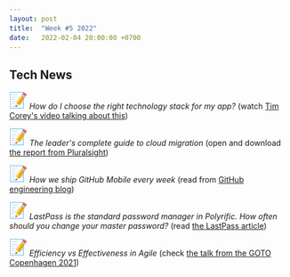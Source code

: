 ```yaml
---
layout: post
title:  "Week #5 2022"
date:   2022-02-04 20:00:00 +0700
---
```


## Tech News

![memo](/assets/images/memo.png) *How do I choose the right technology stack for my app?* (watch [Tim Corey's video talking about this](https://youtu.be/VpdHElXBXGQ))

![memo](/assets/images/memo.png) *The leader's complete guide to cloud migration* (open and download [the report from Pluralsight](https://www.pluralsight.com/blog/leaders-complete-guide-cloud-migration))

![memo](/assets/images/memo.png) *How we ship GitHub Mobile every week* (read from [GitHub engineering blog](https://github.blog/2022-01-12-how-we-ship-github-mobile-every-week/))

![memo](/assets/images/memo.png) *LastPass is the standard password manager in Polyrific. How often should you change your master password?* (read [the LastPass article](https://blog.lastpass.com/2022/01/how-often-should-you-change-your-master-password/))

![memo](/assets/images/memo.png) *Efficiency vs Effectiveness in Agile* (check [the talk from the GOTO Copenhagen 2021](https://gotopia.tech/articles/efficiency-vs-effectiveness-in-agile))